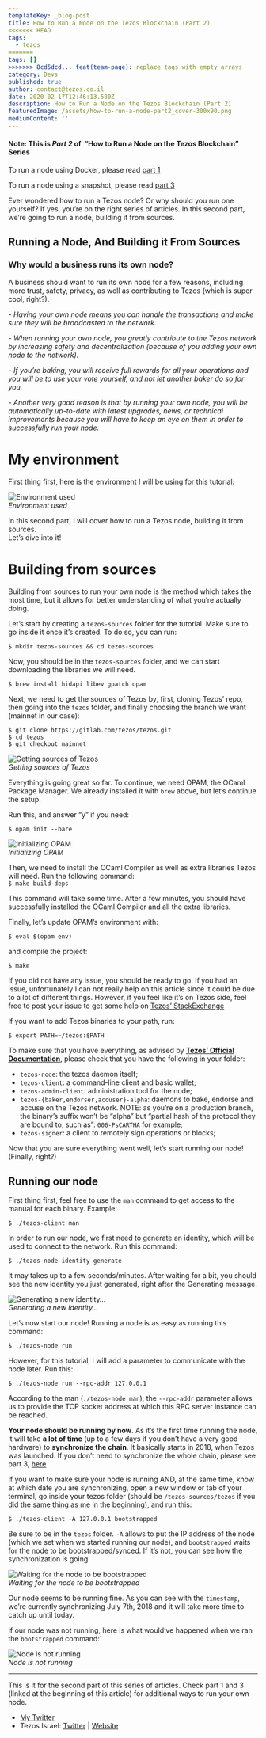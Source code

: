 ```yaml
---
templateKey: _blog-post
title: How to Run a Node on the Tezos Blockchain (Part 2)
<<<<<<< HEAD
tags:
  - tezos
=======
tags: []
>>>>>>> 8cd5dcd... feat(team-page): replace tags with empty arrays
category: Devs
published: true
author: contact@tezos.co.il
date: 2020-02-17T12:46:13.580Z
description: How to Run a Node on the Tezos Blockchain (Part 2)
featuredImage: /assets/how-to-run-a-node-part2_cover-300x90.png
mediumContent: ''
---
```


#### **Note: This is _Part 2_ of  “How to Run a Node on the Tezos Blockchain” Series**

To run a node using Docker, please read [part 1](https://tezos.co.il/how-to-run-a-node-on-the-tezos-blockchain)

To run a node using a snapshot, please read [part 3](https://tezos.co.il/719-2/)

Ever wondered how to run a Tezos node? Or why should you run one yourself? If yes, you’re on the right series of articles. In this second part, we’re going to run a node, building it from sources.

## **Running a Node, And Building it From Sources**

### Why would a business runs its own node?

A business should want to run its own node for a few reasons, including more trust, safety, privacy, as well as contributing to Tezos (which is super cool, right?).

_- Having your own node means you can handle the transactions and make sure they will be broadcasted to the network._

_- When running your own node, you greatly contribute to the Tezos network by increasing safety and decentralization (because of you adding your own node to the network)._

_- If you’re baking, you will receive full rewards for all your operations and you will be to use your vote yourself, and not let another baker do so for you._

_- Another very good reason is that by running your own node, you will be automatically up-to-date with latest upgrades, news, or technical improvements because you will have to keep an eye on them in order to successfully run your node._

# My environment

First thing first, here is the environment I will be using for this tutorial:

![Environment used](https://miro.medium.com/max/988/1*cH5X8EzSAjlkJAlBUDc4Aw.png)  
_Environment used_

In this second part, I will cover how to run a Tezos node, building it from sources.  
Let’s dive into it!

# Building from sources

Building from sources to run your own node is the method which takes the most time, but it allows for better understanding of what you’re actually doing.

Let’s start by creating a `tezos-sources` folder for the tutorial. Make sure to go inside it once it’s created. To do so, you can run:

`$ mkdir tezos-sources && cd tezos-sources`

Now, you should be in the `tezos-sources` folder, and we can start downloading the libraries we will need.

`$ brew install hidapi libev gpatch opam`

Next, we need to get the sources of Tezos by, first, cloning Tezos’ repo, then going into the `tezos` folder, and finally choosing the branch we want (mainnet in our case):

`$ git clone https://gitlab.com/tezos/tezos.git`  
`$ cd tezos`  
`$ git checkout mainnet`

![Getting sources of Tezos](https://miro.medium.com/max/2748/1*gGZpqf1j0-VYyfHu3zhzeQ.png)  
_Getting sources of Tezos_

Everything is going great so far. To continue, we need OPAM, the OCaml Package Manager. We already installed it with `brew` above, but let’s continue the setup.

Run this, and answer “y” if you need:

`$ opam init --bare`

![Initializing OPAM](https://miro.medium.com/max/2720/1*E4MiBBuxMr_Z0-jSPZ5Wnw.png)  
_Initializing OPAM_

Then, we need to install the OCaml Compiler as well as extra libraries Tezos will need. Run the following command:  
`$ make build-deps`

This command will take some time. After a few minutes, you should have successfully installed the OCaml Compiler and all the extra libraries.

Finally, let’s update OPAM’s environment with:

`$ eval $(opam env)`

and compile the project:

`$ make`

If you did not have any issue, you should be ready to go. If you had an issue, unfortunately I can not really help on this article since it could be due to a lot of different things. However, if you feel like it’s on Tezos side, feel free to post your issue to get some help on [Tezos’ StackExchange](https://tezos.stackexchange.com/)

If you want to add Tezos binaries to your path, run:

`$ export PATH=~/tezos:$PATH`

To make sure that you have everything, as advised by **[Tezos’ Official Documentation](https://tezos.gitlab.io/introduction/howtouse.html)**, please check that you have the following in your folder:

- `tezos-node`: the tezos daemon itself;
- `tezos-client`: a command-line client and basic wallet;
- `tezos-admin-client`: administration tool for the node;
- `tezos-{baker,endorser,accuser}-alpha`: daemons to bake, endorse and accuse on the Tezos network. NOTE: as you’re on a production branch, the binary’s suffix won’t be “alpha” but “partial hash of the protocol they are bound to, such as”: `006-PsCARTHA` for example;
- `tezos-signer`: a client to remotely sign operations or blocks;

Now that you are sure everything went well, let’s start running our node! (Finally, right?)

## Running our node

First thing first, feel free to use the `man` command to get access to the manual for each binary. Example:

`$ ./tezos-client man`

In order to run our node, we first need to generate an identity, which will be used to connect to the network. Run this command:

`$ ./tezos-node identity generate`

It may takes up to a few seconds/minutes. After waiting for a bit, you should see the new identity you just generated, right after the Generating message.

![Generating a new identity…](https://miro.medium.com/max/1524/1*qKHf6GkpywQEUWo4Y58a7A.png)  
_Generating a new identity…_

Let’s now start our node! Running a node is as easy as running this command:

`$ ./tezos-node run`

However, for this tutorial, I will add a parameter to communicate with the node later. Run this:

`$ ./tezos-node run --rpc-addr 127.0.0.1`

According to the man (`./tezos-node man`), the `--rpc-addr` parameter allows us to provide the TCP socket address at which this RPC server instance can be reached.

**Your node should be running by now**. As it’s the first time running the node, it will take **a lot of time** (up to a few days if you don’t have a very good hardware) to **synchronize the chain**. It basically starts in 2018, when Tezos was launched. If you don’t need to synchronize the whole chain, please see part 3, [here](https://tezos.co.il/719-2/)

If you want to make sure your node is running AND, at the same time, know at which date you are synchronizing, open a new window or tab of your terminal, go inside your tezos folder (should be `/tezos-sources/tezos` if you did the same thing as me in the beginning), and run this:

`$ ./tezos-client -A 127.0.0.1 bootstrapped`

Be sure to be in the `tezos` folder. `-A` allows to put the IP address of the node (which we set when we started running our node), and `bootstrapped` waits for the node to be bootstrapped/synced. If it’s not, you can see how the synchronization is going.

![Waiting for the node to be bootstrapped](https://miro.medium.com/max/2544/1*o0HlVwhupqikauHQZpiQRA.png)  
_Waiting for the node to be bootstrapped_

Our node seems to be running fine. As you can see with the `timestamp`, we’re currently synchronizing July 7th, 2018 and it will take more time to catch up until today.

If our node was not running, here is what would’ve happened when we ran the `bootstrapped` command:`

![Node is not running](https://miro.medium.com/max/1924/1*thSeb2n1NYtokcAtd3cyjQ.png)  
_Node is not running_

---

This is it for the second part of this series of articles. Check part 1 and 3 (linked at the beginning of this article) for additional ways to run your own node.

- [My Twitter](https://twitter.com/cryptomathis)
- Tezos Israel: [Twitter](https://twitter.com/tezosisrael) | [Website](https://tezos.co.il/)
